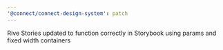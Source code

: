 ```yaml
---
'@connect/connect-design-system': patch
---
```


Rive Stories updated to function correctly in Storybook using params and fixed width containers
